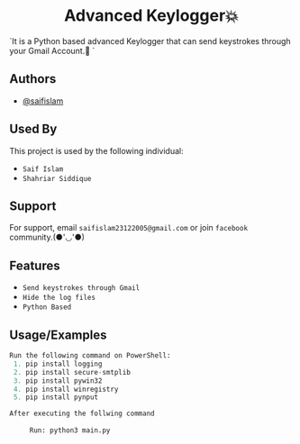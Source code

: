 <h1 align="center">Advanced Keylogger💥</h1>
`It is a Python based advanced Keylogger that can send keystrokes through your Gmail Account.🙂
`


## Authors

- [@saifislam](https://www.github.com/sa-if)


## Used By

This project is used by the following individual:

- `Saif Islam`  
- `Shahriar Siddique`


## Support

For support, email `saifislam23122005@gmail.com` or join `facebook` community.(●'◡'●)


## Features
- `Send keystrokes through Gmail`
- `Hide the log files`
- `Python Based`

## Usage/Examples

```python
Run the following command on PowerShell:
 1. pip install logging
 2. pip install secure-smtplib
 3. pip install pywin32
 4. pip install winregistry
 5. pip install pynput

After executing the follwing command
     
     Run: python3 main.py 




